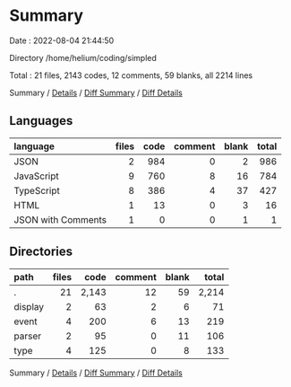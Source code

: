 # Summary

Date : 2022-08-04 21:44:50

Directory /home/helium/coding/simpled

Total : 21 files,  2143 codes, 12 comments, 59 blanks, all 2214 lines

Summary / [Details](details.md) / [Diff Summary](diff.md) / [Diff Details](diff-details.md)

## Languages
| language | files | code | comment | blank | total |
| :--- | ---: | ---: | ---: | ---: | ---: |
| JSON | 2 | 984 | 0 | 2 | 986 |
| JavaScript | 9 | 760 | 8 | 16 | 784 |
| TypeScript | 8 | 386 | 4 | 37 | 427 |
| HTML | 1 | 13 | 0 | 3 | 16 |
| JSON with Comments | 1 | 0 | 0 | 1 | 1 |

## Directories
| path | files | code | comment | blank | total |
| :--- | ---: | ---: | ---: | ---: | ---: |
| . | 21 | 2,143 | 12 | 59 | 2,214 |
| display | 2 | 63 | 2 | 6 | 71 |
| event | 4 | 200 | 6 | 13 | 219 |
| parser | 2 | 95 | 0 | 11 | 106 |
| type | 4 | 125 | 0 | 8 | 133 |

Summary / [Details](details.md) / [Diff Summary](diff.md) / [Diff Details](diff-details.md)